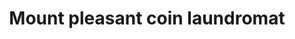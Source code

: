 ---
title: "Mount pleasant coin laundromat"
url: /mt-pleasant/mount-pleasant-coin-laundromat/
shop: laundry
---